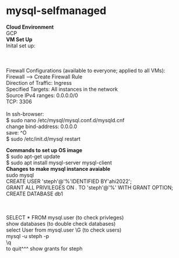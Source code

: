 # mysql-selfmanaged

**Cloud Environment**</br>
GCP</br>
**VM Set Up**</br>
Inital set up:</br>
</br>
</br>
</br>
Firewall Configurations (available to everyone; applied to all VMs):</br>
Firewall --> Create Firewall Rule</br>
Direction of Traffic: Ingress</br>
Specified Targets: All instances in the network</br>
Source IPv4 ranges: 0.0.0.0/0</br>
TCP: 3306</br>
</br>
In ssh-browser:</br>
$ sudo nano /etc/mysql/mysql.conf.d/mysqld.cnf </br>
change bind-address: 0.0.0.0 </br>
save: ^O</br>
$ sudo /etc/init.d/mysql restart


**Commands to set up OS image**</br>
$ sudo apt-get update</br>
$ sudo apt install mysql-server mysql-client</br>
**Changes to make mysql instance avaiable**</br>
sudo mysql</br>
CREATE USER 'steph'@'%'IDENTIFIED BY'ahi2022';</br>
GRANT ALL PRIVILEGES ON *.* TO 'steph'@'%' WITH GRANT OPTION;</br>
CREATE DATABASE db1</br>
</br>
</br>

SELECT * FROM mysql.user (to check privleges)</br> 
show databases (to double check databases)</br>
select User from mysql.user \G (to check users)</br>
mysql -u steph -p</br>
\q </br> to quit^^^
show grants for steph</br>

